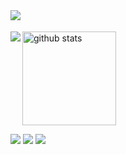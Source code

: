 <div align="left"> 
  <a href="https://skillicons.dev">
  <img align="left" src="https://skillicons.dev/icons?i=js,html,css,heroku"> <br><br>
  <img align="left" src="https://skillicons.dev/icons?i=js,html,css,heroku">
  </a>
 
  <img alt="github stats" height="150px" src="https://github-readme-stats.vercel.app/api?username=Hiromu1612&theme=onedark&show_icons=ture" />
</div>

![](http://github-profile-summary-cards.vercel.app/api/cards/profile-details?username=Hiromu1612&theme=gruvbox)
![](http://github-profile-summary-cards.vercel.app/api/cards/repos-per-language?username=Hiromu1612&theme=gruvbox)
![](http://github-profile-summary-cards.vercel.app/api/cards/stats?username=Hiromu1612&theme=gruvbox)
